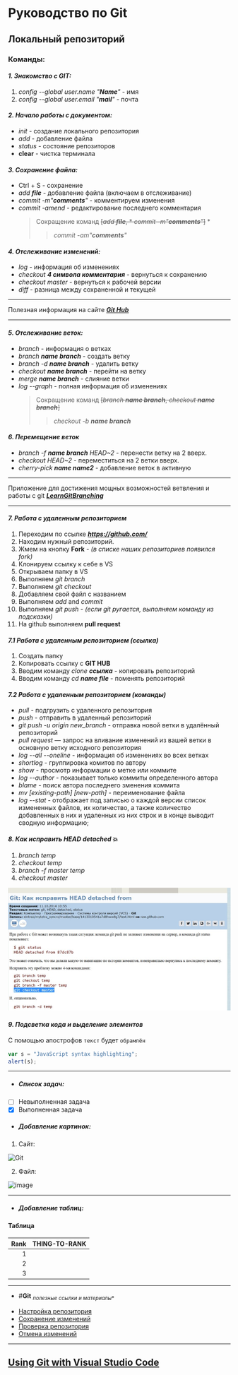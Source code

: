 # Руководство по Git
## Локальный репозиторий
### Команды:

#### *1. Знакомство с **GIT**:*
1. *config --global user.name "**Name**"* - имя
2. *config --global user.email "**mail**"* - почта

#### *2. Начало работы с документом:*
* *init* - создание локального репозитория
* *add* - добавление файла
* *status* - состояние репозиторов
* **clear** - чистка терминала

#### *3. Сохранение файла:*
* Ctrl + S - сохранение
* *add **file*** - добавление файла (включаем в отслеживание)
* *commit -m"**comments**"* - комментируем изменения
* *commit -amend* - редактирование последнего комментария
   >Сокращение команд ~~[*add **file***, * *commit -m"**comments**"*]~~ *
  >>*commit -am"**comments**"*

#### *4. Отслеживание изменений:*
* *log* - информация об изменениях
* *checkout **4 символа комментария*** - вернуться к сохранению
* *checkout master* - вернуться к рабочей версии
* *diff* - разница между сохраненной и текущей
___
Полезная информация на сайте [***Git Hub***](https://docs.github.com/ru/get-started/writing-on-github/getting-started-with-writing-and-formatting-on-github/basic-writing-and-formatting-syntax)
___

#### *5. Отслеживание веток:*
* *branch* - информация о ветках
* *branch **name branch*** - создать ветку
* *branch -d **name branch*** - удалить ветку
* *checkout **name branch*** - перейти на ветку
* *merge **name branch*** - слияние ветки
* *log --graph* - полная информация об изменениях
  > Сокращение команд ~~[*branch __name branch__*, *checkout __name branch__*]~~
  >> *checkout -b __name branch__*

#### *6. Перемещение веток*
* *branch -f __name branch__ HEAD~2* - перенести ветку на 2 вверх.
* *checkout HEAD~2* - переместиться на 2 ветки вверх.
* *cherry-pick __name name2__* - добавление веток в активную

___
Приложение для достижения мощных возможностей ветвления и работы с git
[__*LearnGitBranching*__](https://learngitbranching.js.org/?locale=ru_RU)
___

#### *7. Работа с удаленным репозиторием*
1. Переходим по ссылке __*https://github.com/*__
2. Находим нужный репозиторий.
3. Жмем на кнопку **Fork** - *(в списке наших репозиториев появился fork)*
4. Клонируем ссылку к себе в VS
5. Открываем папку в VS 
6. Выполняем *git branch* 
7. Выполняем *git checkout*
8. Добавляем свой файл с названием
9. Выполняем *add* and *commit*
10. Выполняем *git push* - *(если git ругается, выполняем команду из подсказки)*
11. На github выполняем **pull request**

#### *7.1 Работа с удаленным репозиторием (ссылка)*
1. Создать папку
2. Копировать ссылку с __GIT HUB__
3. Вводим команду *clone __ссылка__* - копировать репозиторий
4. Вводим команду *cd __name file__* - поменять репозиторий

#### *7.2 Работа с удаленным репозиторием (команды)*
* *pull* - подгрузить с удаленного репозитория
* *push* - отправить в удаленный репозиторий
* *git push -u origin new_branch* - отправка новой ветки в удалённый репозиторий
* *pull request* — запрос на вливание изменений из вашей ветки в основную ветку исходного репозитория
* *log --all --oneline* - информация об изменениях во всех ветках
* *shortlog* - группировка комитов по автору
* *show* - просмотр информации о метке или коммите
* *log --author* - показывает только коммиты определенного автора
* *blame* - поиск автора последнего зменения коммита
* *mv [existing-path] [new-path]* - переименованиe файла
* *log --stat* - отображает под записью о каждой версии список измененных файлов, их количество, а также количество добавленных в них и удаленных из них строк и в конце выводит сводную информацию;

#### *8. Как исправить HEAD detached* :boom:
1. *branch temp* 
2. *checkout temp* 
3. *branch -f master temp* 
4. *checkout master* 

![HEAD detached](head_detached.jpg)


#### *9. Подсветка кода и выделение элементов*

С помощью апострофов `текст` будет `обрамлён`
```javascript
var s = "JavaScript syntax highlighting";
alert(s);
``````
____
- ##### __Список задач:__
- [ ] Невыполненная задача
- [X] Выполненная задача

- ##### __Добавление картинок:__
1. Сайт:

![Git](https://encrypted-tbn0.gstatic.com/images?q=tbn:ANd9GcR3sbvB3nTktjiedy1RJyxYlpXfxSDUIi6jyg&usqp=CAU)

2. Файл:

![image](images.jpg)
____
- ##### __Добавление таблиц:__

#### Таблица

| Rank | THING-TO-RANK |
|-----:|---------------|
|     1|               |
|     2|               |
|     3|               |

___

- #**Git** <sub>*полезные ссылки и материалы**</sub>

* [Настройка репозитория](https://www.atlassian.com/ru/git/tutorials/setting-up-a-repository)
* [Сохранение изменений](https://www.atlassian.com/ru/git/tutorials/saving-changes)
* [Проверка репозитория](https://www.atlassian.com/ru/git/tutorials/inspecting-a-repository)
* [Отмена изменений](https://www.atlassian.com/ru/git/tutorials/undoing-changes)
___
## [**Using Git with Visual Studio Code**](https://www.youtube.com/watch?app=desktop&v=i_23KUAEtUM)
